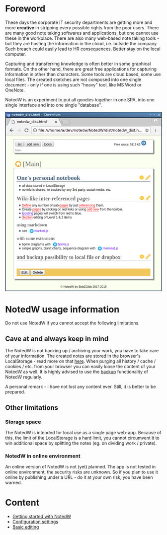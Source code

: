 # Foreword

These days the corporate IT security departments are getting more and more __creative__ in stripping every possible rights from the poor users. There are many good note taking softwares and applications, but one cannot use these in the workplace. There are also many web-based note taking tools - but they are hosting the information in the cloud, i.e. outside the company. Such breach could easily lead to HR consequences. Better stay on the local computer. 

Capturing and transferring knowledge is often better in some graphical formats. On the other hand, there are great free applications for capturing information in other than characters. Some tools are cloud based, some use local files. The created sketches are not composed into one single document - only if one is using such "heavy" tool, like MS Word or OneNote.

NotedW is an experiment to put all goodies together in one SPA, into one single interface and into one single "database". 

![SPA](res/NotedW_compact.png?raw=true)

# NotedW usage information 

Do not use NotedW if you cannot accept the following limitations. 

## Cave at and always keep in mind
The NotedW is not backing up / archiving your work, you have to take care of your information. The created notes are stored in the browser's LocalStorage - read more on that [here](https://developer.mozilla.org/en-US/docs/Web/API/Window/localStorage). When purging all history / cache / cookies / etc. from your browser you can easily loose the content of your NotedW as well. It is highly advised to use the [backup](backup.md) functionality of NotedW regularly. 

A personal remark - I have not lost any content ever. Still, it is better to be prepared. 

## Other limitations
### Storage space 
The NotedW is intended for local use as a single page web-app. Because of this, the limit of the LocalStorage is a hard limit, you cannot circumvent it to win additional space by splitting the notes (eg. on dividing work / private). 

### NotedW in online environment 
An online version of NotedW is not (yet) planned. The app is not tested in online environment, the security risks are unknown. So if you plan to use it online by publishing under a URL - do it at your own risk, you have been warned. 

# Content

- [Getting started with NotedW](firstuse.md)
- [Configuration settings](config.md)
- [Basic editing](edit.md)



